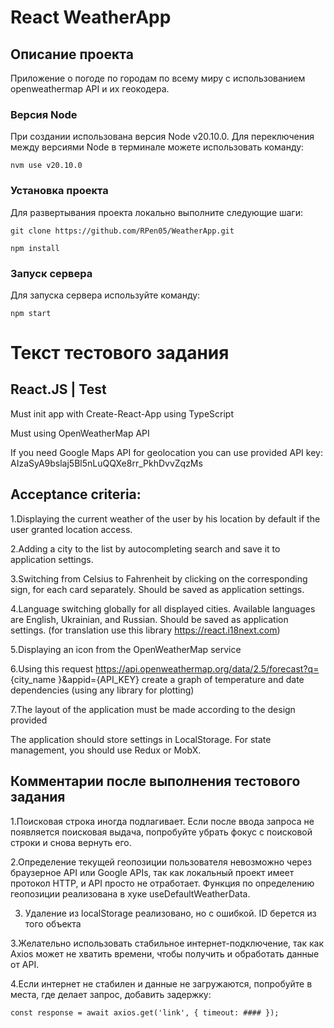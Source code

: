 # React WeatherApp

## Описание проекта
Приложение о погоде по городам по всему миру с использованием openweathermap API и их геокодера.

### Версия Node
При создании использована версия Node v20.10.0. Для переключения между версиями Node в терминале можете использовать команду:

`nvm use v20.10.0`

### Установка проекта
Для развертывания проекта локально выполните следующие шаги:

`git clone https://github.com/RPen05/WeatherApp.git`

`npm install`

### Запуск сервера
Для запуска сервера используйте команду:

`npm start`

# Текст тестового задания
## React.JS | Test
Must init app with Create-React-App using TypeScript

Must using OpenWeatherMap API

If you need Google Maps API for geolocation you can use provided API key:
AIzaSyA9bslaj5Bl5nLuQQXe8rr_PkhDvvZqzMs


## Acceptance criteria:
1.Displaying the current weather of the user by his location by default if the user granted location access.

2.Adding a city to the list by autocompleting search and save it to application settings.

3.Switching from Celsius to Fahrenheit by clicking on the corresponding sign, for each card separately. Should be saved as application settings.

4.Language switching globally for all displayed cities. Available languages are English, Ukrainian, and Russian. Should be saved as application settings. (for translation use this library https://react.i18next.com)

5.Displaying an icon from the OpenWeatherMap service

6.Using this request https://api.openweathermap.org/data/2.5/forecast?q= {city_name }&appid={API_KEY} create a graph of temperature and date dependencies (using any library for plotting)

7.The layout of the application must be made according to the design provided

The application should store settings in LocalStorage.
For state management, you should use Redux or MobX.


## Комментарии после выполнения тестового задания
1.Поисковая строка иногда подлагивает. Если после ввода запроса не появляется поисковая выдача, попробуйте убрать фокус с поисковой строки и снова вернуть его.

2.Определение текущей геопозиции пользователя невозможно через браузерное API или Google APIs, так как локальный проект имеет протокол HTTP, и API просто не отработает. Функция по определению геопозиции реализована в хуке useDefaultWeatherData.

3. Удаление из localStorage реализовано, но с ошибкой. ID берется из того объекта

3.Желательно использовать стабильное интернет-подключение, так как Axios может не хватить времени, чтобы получить и обработать данные от API.

4.Если интернет не стабилен и данные не загружаются, попробуйте в места, где делает запрос, добавить задержку:

`const response = await axios.get('link', { timeout: #### });`

  

